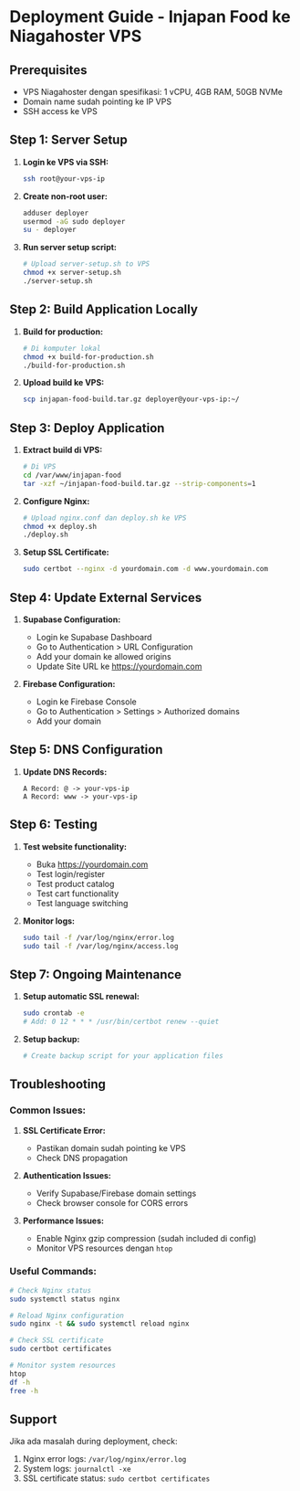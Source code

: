
# Deployment Guide - Injapan Food ke Niagahoster VPS

## Prerequisites
- VPS Niagahoster dengan spesifikasi: 1 vCPU, 4GB RAM, 50GB NVMe
- Domain name sudah pointing ke IP VPS
- SSH access ke VPS

## Step 1: Server Setup

1. **Login ke VPS via SSH:**
   ```bash
   ssh root@your-vps-ip
   ```

2. **Create non-root user:**
   ```bash
   adduser deployer
   usermod -aG sudo deployer
   su - deployer
   ```

3. **Run server setup script:**
   ```bash
   # Upload server-setup.sh to VPS
   chmod +x server-setup.sh
   ./server-setup.sh
   ```

## Step 2: Build Application Locally

1. **Build for production:**
   ```bash
   # Di komputer lokal
   chmod +x build-for-production.sh
   ./build-for-production.sh
   ```

2. **Upload build ke VPS:**
   ```bash
   scp injapan-food-build.tar.gz deployer@your-vps-ip:~/
   ```

## Step 3: Deploy Application

1. **Extract build di VPS:**
   ```bash
   # Di VPS
   cd /var/www/injapan-food
   tar -xzf ~/injapan-food-build.tar.gz --strip-components=1
   ```

2. **Configure Nginx:**
   ```bash
   # Upload nginx.conf dan deploy.sh ke VPS
   chmod +x deploy.sh
   ./deploy.sh
   ```

3. **Setup SSL Certificate:**
   ```bash
   sudo certbot --nginx -d yourdomain.com -d www.yourdomain.com
   ```

## Step 4: Update External Services

1. **Supabase Configuration:**
   - Login ke Supabase Dashboard
   - Go to Authentication > URL Configuration
   - Add your domain ke allowed origins
   - Update Site URL ke https://yourdomain.com

2. **Firebase Configuration:**
   - Login ke Firebase Console
   - Go to Authentication > Settings > Authorized domains
   - Add your domain

## Step 5: DNS Configuration

1. **Update DNS Records:**
   ```
   A Record: @ -> your-vps-ip
   A Record: www -> your-vps-ip
   ```

## Step 6: Testing

1. **Test website functionality:**
   - Buka https://yourdomain.com
   - Test login/register
   - Test product catalog
   - Test cart functionality
   - Test language switching

2. **Monitor logs:**
   ```bash
   sudo tail -f /var/log/nginx/error.log
   sudo tail -f /var/log/nginx/access.log
   ```

## Step 7: Ongoing Maintenance

1. **Setup automatic SSL renewal:**
   ```bash
   sudo crontab -e
   # Add: 0 12 * * * /usr/bin/certbot renew --quiet
   ```

2. **Setup backup:**
   ```bash
   # Create backup script for your application files
   ```

## Troubleshooting

### Common Issues:

1. **SSL Certificate Error:**
   - Pastikan domain sudah pointing ke VPS
   - Check DNS propagation

2. **Authentication Issues:**
   - Verify Supabase/Firebase domain settings
   - Check browser console for CORS errors

3. **Performance Issues:**
   - Enable Nginx gzip compression (sudah included di config)
   - Monitor VPS resources dengan `htop`

### Useful Commands:

```bash
# Check Nginx status
sudo systemctl status nginx

# Reload Nginx configuration
sudo nginx -t && sudo systemctl reload nginx

# Check SSL certificate
sudo certbot certificates

# Monitor system resources
htop
df -h
free -h
```

## Support

Jika ada masalah during deployment, check:
1. Nginx error logs: `/var/log/nginx/error.log`
2. System logs: `journalctl -xe`
3. SSL certificate status: `sudo certbot certificates`

